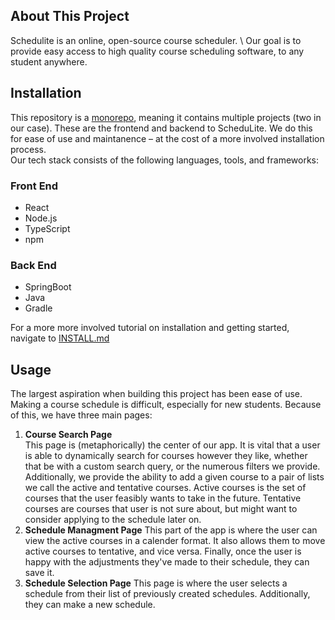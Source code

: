 ## About This Project
Schedulite is an online, open-source course scheduler. \ Our goal is to provide easy access to high quality course scheduling software, to any student anywhere. 
## Installation
This repository is a [monorepo](https://en.wikipedia.org/wiki/Monorepo), meaning it contains multiple projects (two in our case). These are the frontend and backend to ScheduLite. We do this for ease of use and maintanence – at the cost of a more involved installation process.\
Our tech stack consists of the following languages, tools, and frameworks:
### Front End
* React
* Node.js
* TypeScript
* npm
### Back End
* SpringBoot
* Java
* Gradle

For a more more involved tutorial on installation and getting started, navigate to [INSTALL.md](INSTALL.md)

## Usage
The largest aspiration when building this project has been ease of use. Making a course schedule is difficult, especially for new students. Because of this, we have three main pages:
1. __Course Search Page__ \
This page is (metaphorically) the center of our app. It is vital that a user is able to dynamically search for courses however they like, whether that be with a custom search query, or the numerous filters we provide. \
Additionally, we provide the ability to add a given course to a pair of lists we call the active and tentative courses. Active courses is the set of courses that the user feasibly wants to take in the future. Tentative courses are courses that user is not sure about, but might want to consider applying to the schedule later on.
2. __Schedule Managment Page__
This part of the app is where the user can view the active courses in a calender format. It also allows them to move active courses to tentative, and vice versa. Finally, once the user is happy with the adjustments they've made to their schedule, they can save it.
3. __Schedule Selection Page__
This page is where the user selects a schedule from their list of previously created schedules. Additionally, they can make a new schedule.
